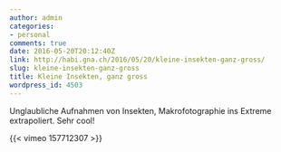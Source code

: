 ```yaml
---
author: admin
categories:
- personal
comments: true
date: 2016-05-20T20:12:40Z
link: http://habi.gna.ch/2016/05/20/kleine-insekten-ganz-gross/
slug: kleine-insekten-ganz-gross
title: Kleine Insekten, ganz gross
wordpress_id: 4503
---
```


Unglaubliche Aufnahmen von Insekten, Makrofotographie ins Extreme extrapoliert.
Sehr cool!

{{< vimeo 157712307 >}}
